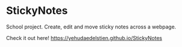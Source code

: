 # StickyNotes
School project. Create, edit and move sticky notes across a webpage.

Check it out here! https://yehudaedelstien.github.io/StickyNotes
